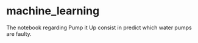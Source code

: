 # machine_learning

The notebook regarding Pump it Up consist in predict which water pumps are faulty.
